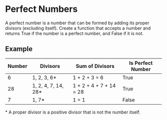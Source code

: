 # Perfect Numbers

A perfect number is a number that can be formed by adding its proper divisors (excluding itself). Create a function that accepts a number and returns True if the number is a perfect number, and False if it is not.

## Example

| Number | Divisors | Sum of Divisors | Is Perfect Number |
|--------|----------|------------------| ------------------ |
| 6      | 1, 2, 3, 6*  | 1 + 2 + 3 = 6   | True               |
| 28     | 1, 2, 4, 7, 14, 28* | 1 + 2 + 4 + 7 + 14 = 28 |  True |
| 7     | 1, 7*       | 1 = 1              | False              |

\* A proper divisor is a positive divisor that is not the number itself.